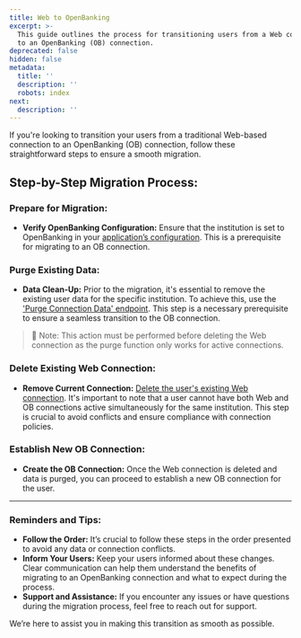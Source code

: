 ```yaml
---
title: Web to OpenBanking
excerpt: >-
  This guide outlines the process for transitioning users from a Web connection
  to an OpenBanking (OB) connection.
deprecated: false
hidden: false
metadata:
  title: ''
  description: ''
  robots: index
next:
  description: ''
---
```

If you're looking to transition your users from a traditional Web-based connection to an OpenBanking (OB) connection, follow these straightforward steps to ensure a smooth migration.

## Step-by-Step Migration Process:

### **Prepare for Migration:**

* **Verify OpenBanking Configuration:** Ensure that the institution is set to OpenBanking in your [application’s configuration](https://dashboard.basiq.io/customise-ui). This is a prerequisite for migrating to an OB connection.

### **Purge Existing Data:**

* **Data Clean-Up:** Prior to the migration, it's essential to remove the existing user data for the specific institution. To achieve this, use the ['Purge Connection Data' endpoint](https://api.basiq.io/reference/purgeconnectiondata). This step is a necessary prerequisite to ensure a seamless transition to the OB connection.

> 📘 Note: This action must be performed before deleting the Web connection as the purge function only works for active connections.

### **Delete Existing Web Connection:**

* **Remove Current Connection:** [Delete the user's existing Web connection](https://api.basiq.io/reference/deleteconnection). It's important to note that a user cannot have both Web and OB connections active simultaneously for the same institution. This step is crucial to avoid conflicts and ensure compliance with connection policies.

### **Establish New OB Connection:**

* **Create the OB Connection:** Once the Web connection is deleted and data is purged, you can proceed to establish a new OB connection for the user.

***

### Reminders and Tips:

* **Follow the Order:** It’s crucial to follow these steps in the order presented to avoid any data or connection conflicts.
* **Inform Your Users:** Keep your users informed about these changes. Clear communication can help them understand the benefits of migrating to an OpenBanking connection and what to expect during the process.
* **Support and Assistance:** If you encounter any issues or have questions during the migration process, feel free to reach out for support. 

We’re here to assist you in making this transition as smooth as possible.
